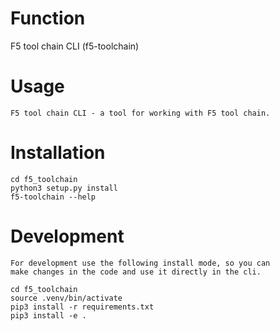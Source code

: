 # Function
F5 tool chain CLI (f5-toolchain)
 
# Usage
```
F5 tool chain CLI - a tool for working with F5 tool chain.
```
 
# Installation
```
cd f5_toolchain
python3 setup.py install
f5-toolchain --help
```

# Development
```
For development use the following install mode, so you can
make changes in the code and use it directly in the cli.

cd f5_toolchain
source .venv/bin/activate
pip3 install -r requirements.txt
pip3 install -e .
```
